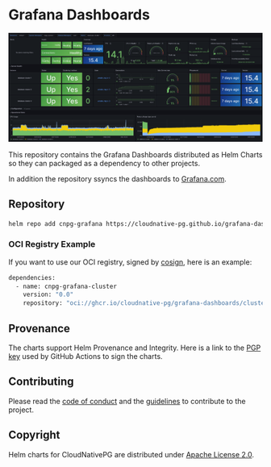 # Grafana Dashboards

![Grafana CloudNativePG Cluster Overview](charts/cluster/images/overview.png)

This repository contains the Grafana Dashboards distributed as Helm Charts so they can packaged as a dependency to other
projects.

In addition the repository ssyncs the dashboards to [Grafana.com](https://grafana.com/orgs/cloudnativepg).

## Repository

```bash
helm repo add cnpg-grafana https://cloudnative-pg.github.io/grafana-dashboards
```
### OCI Registry Example

If you want to use our OCI registry, signed by [cosign](https://github.com/sigstore/cosign), here is an example:

```bash
dependencies:
  - name: cnpg-grafana-cluster
    version: "0.0"
    repository: "oci://ghcr.io/cloudnative-pg/grafana-dashboards/cluster"
```

## Provenance

The charts support Helm Provenance and Integrity. 
Here is a link to the [PGP key](provenance.gpg) used by GitHub Actions to sign the charts.

## Contributing

Please read the [code of conduct](CODE-OF-CONDUCT.md) and the [guidelines](CONTRIBUTING.md) to contribute to the project.

## Copyright

Helm charts for CloudNativePG are distributed under [Apache License 2.0](LICENSE).
